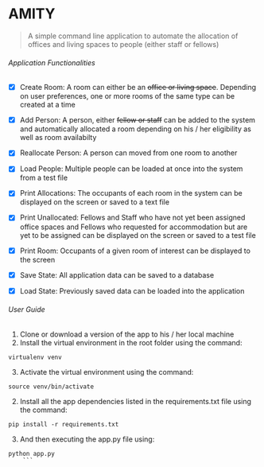 # AMITY

> A simple command line  application to automate the allocation of offices and living spaces to people (either staff or fellows)

###### Application Functionalities
- [x] Create Room: A room can either be an ~~office or living space~~. Depending on user preferences, one or more rooms of the same type can be created at a time
- [x] Add Person: A person, either ~~fellow or staff~~ can be added to the system and automatically allocated a room depending on his / her eligibility as well as room availabilty
- [x] Reallocate Person: A person can moved from one room to another
- [x] Load People: Multiple people can be loaded at once into the system from a test file
- [x] Print Allocations: The occupants of each room in the system can be displayed on the screen or saved to a text file
- [x] Print Unallocated: Fellows and Staff who have not yet been assigned office spaces and Fellows who requested for accommodation but are yet to be assigned can be displayed on the screen or saved to a test file
- [x] Print Room: Occupants of a given room of interest can be displayed to the screen
- [x] Save State: All application data can be saved to a database
- [x] Load State: Previously saved data can be loaded into the application


###### User Guide
1. Clone or download a version of the app to his / her local machine
2. Install the virtual environment in the root folder using the command:
```
virtualenv venv
```
3. Activate the virtual environment using the command:
```
source venv/bin/activate
```
2. Install all the app dependencies listed in the requirements.txt file using the command:
```
pip install -r requirements.txt
```
3. And then executing the app.py file using:
```
python app.py
	```

